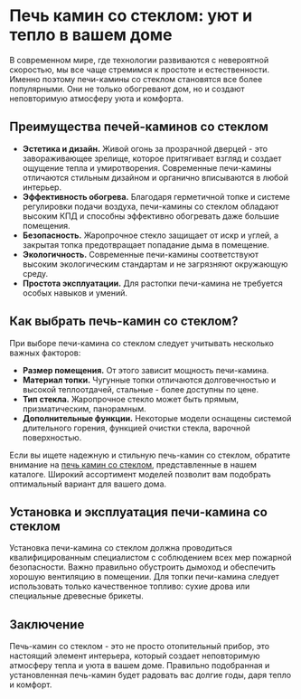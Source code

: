 <h1>Печь камин со стеклом: уют и тепло в вашем доме</h1>
        <p>В современном мире, где технологии развиваются с невероятной скоростью, мы все чаще стремимся к простоте и естественности. Именно поэтому печи-камины со стеклом становятся все более популярными. Они не только обогревают дом, но и создают неповторимую атмосферу уюта и комфорта.</p>
        <h2>Преимущества печей-каминов со стеклом</h2>
        <ul>
            <li><b>Эстетика и дизайн.</b> Живой огонь за прозрачной дверцей  - это завораживающее зрелище, которое притягивает взгляд и создает ощущение тепла и умиротворения. Современные печи-камины отличаются стильным дизайном и органично вписываются в любой интерьер.</li>
            <li><b>Эффективность обогрева.</b> Благодаря герметичной топке и системе регулировки подачи воздуха, печи-камины со стеклом обладают высоким КПД и способны эффективно обогревать даже большие помещения.</li>
            <li><b>Безопасность.</b> Жаропрочное стекло защищает от искр и углей, а закрытая топка предотвращает попадание дыма в помещение.</li>
            <li><b>Экологичность.</b> Современные печи-камины соответствуют высоким экологическим стандартам и не загрязняют окружающую среду.</li>
            <li><b>Простота эксплуатации.</b> Для растопки печи-камина не требуется особых навыков и умений.</li>
        </ul>
        <h2>Как выбрать печь-камин со стеклом?</h2>
        <p>При выборе печи-камина со стеклом следует учитывать несколько важных факторов:</p>
        <ul>
            <li><b>Размер помещения.</b> От этого зависит мощность печи-камина.</li>
            <li><b>Материал топки.</b> Чугунные топки отличаются долговечностью и высокой теплоотдачей, стальные - более доступны по цене.</li>
            <li><b>Тип стекла.</b> Жаропрочное стекло может быть прямым, призматическим, панорамным.</li>
            <li><b>Дополнительные функции.</b> Некоторые модели оснащены системой длительного горения, функцией очистки стекла, варочной поверхностью.</li>
        </ul>
        <p>Если вы ищете надежную и стильную печь-камин со стеклом, обратите внимание на <a href="https://pech.pro/pechi-otopitelnye" target="_blank">печь камин со стеклом</a>, представленные в нашем каталоге. Широкий ассортимент моделей позволит вам подобрать оптимальный вариант для вашего дома.</p>
        <h2>Установка и эксплуатация печи-камина со стеклом</h2>
        <p>Установка печи-камина со стеклом должна проводиться квалифицированным специалистом с соблюдением всех мер пожарной безопасности. Важно правильно обустроить дымоход и обеспечить хорошую вентиляцию в помещении. Для топки печи-камина следует использовать только качественное топливо: сухие дрова или специальные древесные брикеты.</p>
        <h2>Заключение</h2>
        <p>Печь-камин со стеклом - это не просто отопительный прибор, это настоящий элемент интерьера, который создает неповторимую атмосферу тепла и уюта в вашем доме. Правильно подобранная и установленная печь-камин будет радовать вас долгие годы, даря тепло и комфорт.</p>
    </div>
